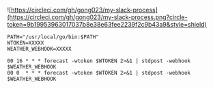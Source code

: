 ![https://circleci.com/gh/gong023/my-slack-process](https://circleci.com/gh/gong023/my-slack-process.png?circle-token=9b19953963017037b8e38e63fee2239f2c9b43a9&style=shield)

```
PATH="/usr/local/go/bin:$PATH"
WTOKEN=XXXXX
WEATHER_WEBHOOK=XXXXX

00 16 * * * forecast -wtoken $WTOKEN 2>&1 | stdpost -webhook $WEATHER_WEBHOOK
00 0  * * * forecast -wtoken $WTOKEN 2>&1 | stdpost -webhook $WEATHER_WEBHOOK
```
